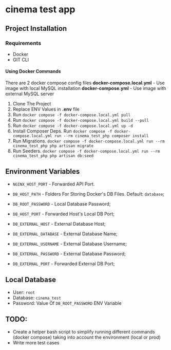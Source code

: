 # cinema test app

## Project Installation

### Requirements
- Docker
- GIT CLI

#### Using Docker Commands

There are 2 docker compose config files
**docker-compose.local.yml** - Use image with local MySQL installation
**docker-compose.yml** - Use image with external MySQL server

1. Clone The Project
2. Replace ENV Values in **.env** file
3. Run `docker compose -f docker-compose.local.yml pull`
4. Run `docker compose -f docker-compose.local.yml build --pull`
5. Run `docker compose -f docker-compose.local.yml up -d`
6. Install Composer Deps. Run `docker compose -f docker-compose.local.yml run --rm cinema_test_php composer install`
7. Run Migrations. `docker compose -f docker-compose.local.yml run --rm cinema_test_php php artisan migrate`
8. Run Seeders. `docker compose -f docker-compose.local.yml run --rm cinema_test_php php artisan db:seed`

## Environment Variables

- `NGINX_HOST_PORT` - Forwarded API Port.

- `DB_HOST_PATH` - Folders For Storing Docker's DB Files. Default: `database`;
- `DB_ROOT_PASSWORD` - Local Database Password;
- `DB_HOST_PORT` - Forwarded Host's Local DB Port;

- `DB_EXTERNAL_HOST` - External Database Host;
- `DB_EXTERNAL_DATABASE` - External Database Name;
- `DB_EXTERNAL_USERNAME` - External Database Username;
- `DB_EXTERNAL_PASSWORD` - External Database Password;
- `DB_EXTERNAL_PORT` - Forwarded External DB Port;

## Local Database 

- User: `root`
- Database: `cinema_test`
- Password: Value Of `DB_ROOT_PASSWORD` ENV Variable


## TODO:

- Create a helper bash script to simplify running different commands (docker compose) taking into account the environment (local or prod)
- Write more test cases